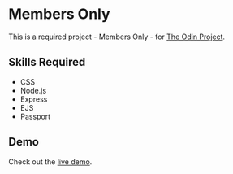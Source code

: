 # Members Only
This is a required project - Members Only - for [The Odin Project](https://www.theodinproject.com/).

## Skills Required
- CSS
- Node.js
- Express
- EJS
- Passport

## Demo
Check out the [live demo](https://members-only.sjdumas.com).